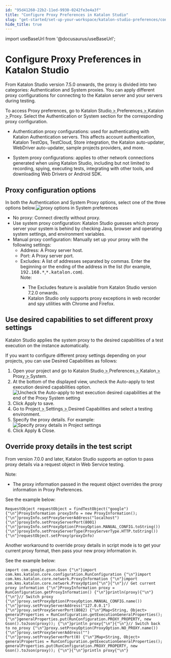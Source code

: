 ```yaml
---
id: "95d41260-22b2-11ed-9930-0242fe3e4a3f"
title: "Configure Proxy Preferences in Katalon Studio"
slug: "get-started/set-up-your-workspace/katalon-studio-preferences/configure-proxy-preferences-in-katalon-studio"
hide_title: true
---
```

import useBaseUrl from '@docusaurus/useBaseUrl';


# <a id="id" class="anchor_top_offset"/><a id="ariaid-title1" class="anchor_top_offset"/>Configure Proxy Preferences in <span xmlns="http://www.w3.org/1999/xhtml" className="ph">Katalon Studio</span> 

<p xmlns="http://www.w3.org/1999/xhtml" className="p">From <span className="ph">Katalon Studio</span> version 7.5.0 onwards, the proxy is divided into two categories: Authentication and System proxies. You can apply different proxy configurations for connecting to the Katalon server and your servers during testing.</p> 
<div xmlns="http://www.w3.org/1999/xhtml" className="p">To access Proxy preferences, go to <span className="ph menucascade"><span className="ph uicontrol">Katalon Studio</span><abbr title="and then"> &gt; </abbr><span className="ph uicontrol">Preferences</span><abbr title="and then"> &gt; </abbr><span className="ph uicontrol">Katalon</span><abbr title="and then"> &gt; </abbr><span className="ph uicontrol">Proxy</span></span>. Select the <span className="ph uicontrol">Authentication</span> or <span className="ph uicontrol">System</span> section for the corresponding proxy configuration.<ul className="ul"><li className="li"><p className="p">Authentication proxy configurations: used for authenticating with Katalon Authentication servers. This affects account authentication, <span className="ph">Katalon TestOps</span>, <span className="ph">TestCloud</span>, Store integration, the Katalon auto-updater, WebDriver auto-updater, sample projects providers, and more.</p></li><li className="li"><p className="p">System proxy configurations: applies to other network connections generated when using <span className="ph">Katalon Studio</span>, including but not limited to recording, spying, executing tests, integrating with other tools, and downloading Web Drivers or Android SDK.</p></li></ul></div>

## Proxy configuration options

<p xmlns="http://www.w3.org/1999/xhtml" className="p">In both the <span className="ph uicontrol">Authentication</span> and <span className="ph uicontrol">System</span> Proxy options, select one of the three options below.<img className="image" width={700} src={useBaseUrl("/9bd1c3a0-28e9-11ed-9930-0242fe3e4a3f.png")} alt="proxy options in System preferences" /></p> 
<div xmlns="http://www.w3.org/1999/xhtml" className="p"><ul className="ul"><li className="li"><span className="ph uicontrol">No proxy</span>: Connect directly without proxy.</li><li className="li"><span className="ph uicontrol">Use system proxy configuration</span>: <span className="ph">Katalon Studio</span> guesses which proxy server your system is behind by checking Java, browser and operating system settings, and environment variables.</li><li className="li"><span className="ph uicontrol">Manual proxy configuration</span>: Manually set up your proxy with the following settings: <ul className="ul"><li className="li">Address: A Proxy server host.</li><li className="li">Port: A Proxy server port.</li><li className="li">Excludes: A list of addresses separated by commas. Enter the beginning or the ending of the address in the list (for example, <kbd className="ph userinput">192.168.*</kbd>,<kbd className="ph userinput">*.katalon.com</kbd>).<div className="note note note_note"><span className="note__title">Note:</span> <ul className="ul"><li className="li">The <span className="ph uicontrol">Excludes</span> feature is available from <span className="ph">Katalon Studio</span> version 7.2.0 onwards.</li><li className="li"><span className="ph">Katalon Studio</span> only supports proxy exceptions in web recorder and spy utilities with Chrome and Firefox.</li></ul></div></li></ul></li></ul></div>

## <a id="task-8122" class="anchor_top_offset"/>Use desired capabilities to set different proxy settings

<section xmlns="http://www.w3.org/1999/xhtml" className="section context"><span className="ph">Katalon Studio</span> applies the system proxy to the desired capabilities   of a test execution on the instance automatically. <p className="p">If you want to     configure different proxy settings depending on your projects, you     can use <span className="ph uicontrol">Desired Capabilities</span> as follows:</p>  </section> 
<ol xmlns="http://www.w3.org/1999/xhtml" className="ol steps"><li className="li step stepexpand"><span className="ph cmd">Open your project and go to <span className="ph menucascade"><span className="ph uicontrol">Katalon Studio</span><abbr title="and then"> &gt; </abbr><span className="ph uicontrol">Preferences</span><abbr title="and then"> &gt; </abbr><span className="ph uicontrol">Katalon</span><abbr title="and then"> &gt; </abbr><span className="ph uicontrol">Proxy</span><abbr title="and then"> &gt; </abbr><span className="ph uicontrol">System</span></span>.</span></li><li className="li step stepexpand"><span className="ph cmd">At the bottom of the displayed view, uncheck the       <span className="ph uicontrol">Auto-apply to test execution desired capabilities</span>       option.</span><div className="itemgroup stepxmp"><img className="image" width={700} src={useBaseUrl("/6eee4fd0-a2dc-11ed-998d-0242cfbc79b5.png")} alt="Uncheck the Auto-apply to test execution desired capabilities at the end of the Proxy System setting" /></div></li><li className="li step stepexpand"><span className="ph cmd">Click <span className="ph uicontrol">Apply</span> to save.</span></li><li className="li step stepexpand"><span className="ph cmd">Go to <span className="ph menucascade"><span className="ph uicontrol">Project</span><abbr title="and then"> &gt; </abbr><span className="ph uicontrol">Settings</span><abbr title="and then"> &gt; </abbr><span className="ph uicontrol">Desired Capabilities</span></span>  and       select a testing environment.</span></li><li className="li step stepexpand"><span className="ph cmd">Specify the proxy details. For example:</span><div className="itemgroup stepxmp"><img className="image" width={700} src={useBaseUrl("/6ed1ee30-a2dc-11ed-998d-0242cfbc79b5.png")} alt="Specify proxy details in Project settings" /></div></li><li className="li step stepexpand"><span className="ph cmd"> Click <span className="ph uicontrol">Apply &amp; Close</span>.</span></li></ol> 

## <a id="id_5" class="anchor_top_offset"/>Override proxy details in the test script

<p xmlns="http://www.w3.org/1999/xhtml" className="p"> From version 7.0.0 and later, <span className="ph">Katalon Studio</span> supports an option to pass proxy details via a request object in Web Service testing.</p> 
<div xmlns="http://www.w3.org/1999/xhtml" className="note note note_note"><span className="note__title">Note:</span> <ul className="ul"><li className="li">The proxy information passed in the request object overrides the proxy information in <span className="ph uicontrol">Proxy Preferences</span>.</li></ul></div>
<div xmlns="http://www.w3.org/1999/xhtml" className="p">See the example below: <pre className="pre codeblock"><code>RequestObject requestObject = findTestObject("google"){"\n"}ProxyInformation proxyInfo = new ProxyInformation();{"\n"}proxyInfo.setProxyServerAddress("localhost"){"\n"}proxyInfo.setProxyServerPort(8001){"\n"}proxyInfo.setProxyOption(ProxyOption.MANUAL_CONFIG.toString()){"\n"}proxyInfo.setProxyServerType(ProxyServerType.HTTP.toString()){"\n"}requestObject.setProxy(proxyInfo)</code></pre> </div>
<p xmlns="http://www.w3.org/1999/xhtml" className="p">Another workaround to override proxy details in script mode is to get your current proxy format, then pass your new proxy information in.</p> 
<p xmlns="http://www.w3.org/1999/xhtml" className="p">See the example below:</p> 
<pre xmlns="http://www.w3.org/1999/xhtml" className="pre codeblock"><code>import com.google.gson.Gson {"\n"}import com.kms.katalon.core.configuration.RunConfiguration {"\n"}import com.kms.katalon.core.network.ProxyInformation {"\n"}import com.kms.katalon.core.network.ProxyOption{"\n"}{"\n"}// Get current proxy information {"\n"}ProxyInformation proxy = RunConfiguration.getProxyInformation() {"\n"}println(proxy){"\n"}{"\n"}// Switch proxy {"\n"}proxy.setProxyOption(ProxyOption.MANUAL_CONFIG.name()) {"\n"}proxy.setProxyServerAddress("127.0.0.1") {"\n"}proxy.setProxyServerPort(8082) {"\n"}Map&lt;String, Object&gt; generalProperties = RunConfiguration.getExecutionGeneralProperties(); {"\n"}generalProperties.put(RunConfiguration.PROXY_PROPERTY, new Gson().toJson(proxy)); {"\n"}println proxy{"\n"}{"\n"}// Switch back to no_proxy {"\n"}proxy.setProxyOption(ProxyOption.NO_PROXY.name()) {"\n"}proxy.setProxyServerAddress("") {"\n"}proxy.setProxyServerPort(0) {"\n"}Map&lt;String, Object&gt; generalProperties = RunConfiguration.getExecutionGeneralProperties(); generalProperties.put(RunConfiguration.PROXY_PROPERTY, new Gson().toJson(proxy)); {"\n"}{"\n"}println proxy{"\n"}</code></pre> 
